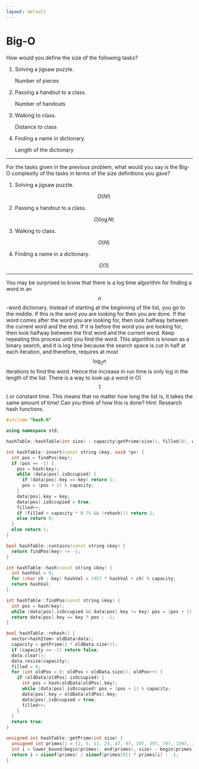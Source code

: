 ```yaml
---
layout: default
---
```


# Big-O

How would you define the size of the following tasks?

1. Solving a jigsaw puzzle.

    Number of pieces

1. Passing a handout to a class.

    Number of handouts

1. Walking to class.

    Distance to class

1. Finding a name in dictionary.

    Length of the dictionary

---

For the tasks given in the previous problem, what would you say is the Big-O complexity of the tasks in terms of the size definitions you gave?

1. Solving a jigsaw puzzle.

    $$O(N!)$$

1. Passing a handout to a class.

    $$O(\log N)$$

1. Walking to class.

    $$O(N)$$

1. Finding a name in a dictionary.

    $$O(1)$$

---

You may be surprised to know that there is a log time algorithm for finding a word in an $$n$$-word dictionary. Instead of starting at the beginning of the list, you go to the middle. If this is the word you are looking for then you are done. If the word comes after the word you are looking for, then look halfway between the current word and the end. If it is before the word you are looking for, then look halfway between the first word and the current word. Keep repeating this process until you find the word. This algorithm is known as a binary search, and it is log time because the search space is cut in half at each iteration, and therefore, requires at most $$\log_2 n$$ iterations to find the word. Hence the increase in run time is only log in the length of the list. There is a way to look up a word in O($$1$$) or constant time. This means that no matter how long the list is, it takes the same amount of time! Can you think of how this is done? Hint: Research hash functions.

```c++
#include "hash.h"

using namespace std;

hashTable::hashTable(int size) : capacity(getPrime(size)), filled(0), data(capacity) {}

int hashTable::insert(const string &key, void *pv) {
  int pos = findPos(key);
  if (pos == -1) {
    pos = hash(key);
    while (data[pos].isOccupied) {
      if (data[pos].key == key) return 1;
      pos = (pos + 1) % capacity;
    }
    data[pos].key = key;
    data[pos].isOccupied = true;
    filled++;
    if (filled > capacity * 0.75 && !rehash()) return 2;
    else return 0;
  }
  else return 1;
}

bool hashTable::contains(const string &key) {
  return findPos(key) != -1;
}

int hashTable::hash(const string &key) {
  int hashVal = 0;
  for (char ch : key) hashVal = (457 * hashVal + ch) % capacity;
  return hashVal;
}

int hashTable::findPos(const string &key) {
  int pos = hash(key);
  while (data[pos].isOccupied && data[pos].key != key) pos = (pos + 1) % capacity;
  return data[pos].key == key ? pos : -1;
}

bool hashTable::rehash() {
  vector<hashItem> oldData(data);
  capacity = getPrime(2 * oldData.size());
  if (capacity == -1) return false;
  data.clear();
  data.resize(capacity);
  filled = 0;
  for (int oldPos = 0; oldPos < oldData.size(); oldPos++) {
    if (oldData[oldPos].isOccupied) {
      int pos = hash(oldData[oldPos].key);
      while (data[pos].isOccupied) pos = (pos + 1) % capacity;
      data[pos].key = oldData[oldPos].key;
      data[pos].isOccupied = true;
      filled++;
    }
  }
  return true;
}

unsigned int hashTable::getPrime(int size) {
  unsigned int primes[] = {2, 5, 11, 23, 47, 97, 197, 397, 797, 1597, 3203, 6421, 12853, 25717, 51437, 102877, 205759, 411527, 823117, 1646237, 3292489};
  int i = lower_bound(begin(primes), end(primes), size) - begin(primes);
  return i < sizeof(primes) / sizeof(primes[0]) ? primes[i] : -1;
}
```